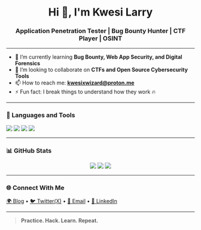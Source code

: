 <h1 align="center">Hi 👋, I'm Kwesi Larry</h1>
<h3 align="center"> Application Penetration Tester | Bug Bounty Hunter | CTF Player | OSINT</h3>


---

- 🌱 I’m currently learning **Bug Bounty, Web App Security, and Digital Forensics**
- 👯 I’m looking to collaborate on **CTFs and Open Source Cybersecurity Tools**
- 📫 How to reach me: **kwesixwizard@proton.me**
- ⚡ Fun fact: I break things to understand how they work 🔥

---


### 🧰 Languages and Tools

<p align="left">
  <img src="https://img.shields.io/badge/-Python-3776AB?style=for-the-badge&logo=python&logoColor=white" />
  <img src="https://img.shields.io/badge/-Bash-4EAA25?style=for-the-badge&logo=gnu-bash&logoColor=white" />
  <img src="https://img.shields.io/badge/-Linux-FCC624?style=for-the-badge&logo=linux&logoColor=black" />
  <img src="https://img.shields.io/badge/-Kali%20Linux-557C94?style=for-the-badge&logo=kalilinux&logoColor=white" />
</p>

---

### 📊 GitHub Stats

<p align="center">
  <img src="https://github-readme-stats.vercel.app/api/top-langs/?username=kwesilarry1&layout=compact&theme=radical&hide_border=true" />
  <img src="https://github-readme-stats.vercel.app/api?username=kwesilarry1&show_icons=true&theme=tokyonight" />
  <img src="https://streak-stats.demolab.com?user=kwesilarry1&theme=tokyonight&hide_border=true" />
</p>

---

### 🌐 Connect With Me

<p align="left">
  <a href="https://https://kwesilarry1.github.io/" target="blank">🌍 Blog</a> •
  <a href="https://x.com/okxwizard target="blank">🐦 Twitter(X)</a> •
  <a href="mailto:kwesixwizard@proton.me">📧 Email</a> •
  <a href="https://linkedin.com/in/appiahbismark" target="blank">💼 LinkedIn</a>
</p>

---
> **Practice. Hack. Learn. Repeat.**